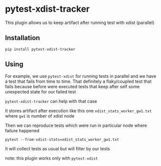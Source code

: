 # pytest-xdist-tracker

This plugin allows us to keep artifact after running test with xdist (parallel)


## Installation

```shell
pip install pytest-xdist-tracker
```


## Using

For example, we use `pytest-xdist` for running tests in parallel and
we have a test that fails from time to time.
That definitely a flaky/coupled test that fails because 
before were executed tests that keep after self some unexpected state for our failed test

`pytest-xdist-tracker` can help with that case

It stores artifact after execution like this one `xdist_stats_worker_gw1.txt`
where `gw1` is number of xdist node

Then we can reproduce tests which were run in particular node where failure happened

```shell
pytest --from-xdist-stats=xdist_stats_worker_gw1.txt
```
It will collect tests as usual but will filter by our tests

note: this plugin works only with `pytest-xdist`